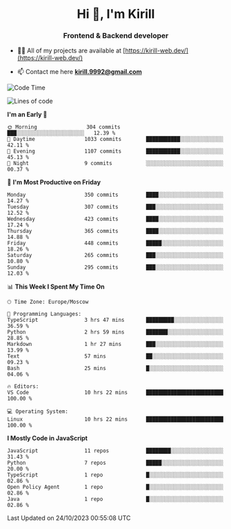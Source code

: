 <h1 align="center">Hi 👋, I'm Kirill</h1>
<h3 align="center">Frontend & Backend developer</h3>

- 👨‍💻 All of my projects are available at [https://kirill-web.dev/](https://kirill-web.dev/)

- 📫 Contact me here **kirill.9992@gmail.com**











<!--START_SECTION:waka-->
![Code Time](http://img.shields.io/badge/Code%20Time-1%2C493%20hrs%2023%20mins-blue)

![Lines of code](https://img.shields.io/badge/From%20Hello%20World%20I%27ve%20Written-4.0%20million%20lines%20of%20code-blue)

**I'm an Early 🐤** 

```text
🌞 Morning                304 commits         ███░░░░░░░░░░░░░░░░░░░░░░   12.39 % 
🌆 Daytime                1033 commits        ███████████░░░░░░░░░░░░░░   42.11 % 
🌃 Evening                1107 commits        ███████████░░░░░░░░░░░░░░   45.13 % 
🌙 Night                  9 commits           ░░░░░░░░░░░░░░░░░░░░░░░░░   00.37 % 
```
📅 **I'm Most Productive on Friday** 

```text
Monday                   350 commits         ████░░░░░░░░░░░░░░░░░░░░░   14.27 % 
Tuesday                  307 commits         ███░░░░░░░░░░░░░░░░░░░░░░   12.52 % 
Wednesday                423 commits         ████░░░░░░░░░░░░░░░░░░░░░   17.24 % 
Thursday                 365 commits         ████░░░░░░░░░░░░░░░░░░░░░   14.88 % 
Friday                   448 commits         █████░░░░░░░░░░░░░░░░░░░░   18.26 % 
Saturday                 265 commits         ███░░░░░░░░░░░░░░░░░░░░░░   10.80 % 
Sunday                   295 commits         ███░░░░░░░░░░░░░░░░░░░░░░   12.03 % 
```


📊 **This Week I Spent My Time On** 

```text
🕑︎ Time Zone: Europe/Moscow

💬 Programming Languages: 
TypeScript               3 hrs 47 mins       █████████░░░░░░░░░░░░░░░░   36.59 % 
Python                   2 hrs 59 mins       ███████░░░░░░░░░░░░░░░░░░   28.85 % 
Markdown                 1 hr 27 mins        ███░░░░░░░░░░░░░░░░░░░░░░   13.99 % 
Text                     57 mins             ██░░░░░░░░░░░░░░░░░░░░░░░   09.23 % 
Bash                     25 mins             █░░░░░░░░░░░░░░░░░░░░░░░░   04.06 % 

🔥 Editors: 
VS Code                  10 hrs 22 mins      █████████████████████████   100.00 % 

💻 Operating System: 
Linux                    10 hrs 22 mins      █████████████████████████   100.00 % 
```

**I Mostly Code in JavaScript** 

```text
JavaScript               11 repos            ████████░░░░░░░░░░░░░░░░░   31.43 % 
Python                   7 repos             █████░░░░░░░░░░░░░░░░░░░░   20.00 % 
TypeScript               1 repo              █░░░░░░░░░░░░░░░░░░░░░░░░   02.86 % 
Open Policy Agent        1 repo              █░░░░░░░░░░░░░░░░░░░░░░░░   02.86 % 
Java                     1 repo              █░░░░░░░░░░░░░░░░░░░░░░░░   02.86 % 
```




 Last Updated on 24/10/2023 00:55:08 UTC
<!--END_SECTION:waka-->
